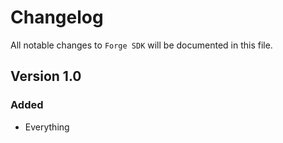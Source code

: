 # Changelog

All notable changes to `Forge SDK` will be documented in this file.

## Version 1.0

### Added
- Everything
